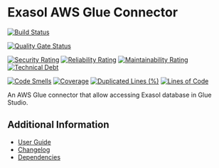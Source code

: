 # Exasol AWS Glue Connector

[![Build Status](https://github.com/exasol/glue-connector/actions/workflows/ci-build.yml/badge.svg)](https://github.com/exasol/glue-connector/actions/workflows/ci-build.yml)

[![Quality Gate Status](https://sonarcloud.io/api/project_badges/measure?project=com.exasol%3Aglue-connector&metric=alert_status)](https://sonarcloud.io/dashboard?id=com.exasol%3Aglue-connector)

[![Security Rating](https://sonarcloud.io/api/project_badges/measure?project=com.exasol%3Aglue-connector&metric=security_rating)](https://sonarcloud.io/dashboard?id=com.exasol%3Aglue-connector)
[![Reliability Rating](https://sonarcloud.io/api/project_badges/measure?project=com.exasol%3Aglue-connector&metric=reliability_rating)](https://sonarcloud.io/dashboard?id=com.exasol%3Aglue-connector)
[![Maintainability Rating](https://sonarcloud.io/api/project_badges/measure?project=com.exasol%3Aglue-connector&metric=sqale_rating)](https://sonarcloud.io/dashboard?id=com.exasol%3Aglue-connector)
[![Technical Debt](https://sonarcloud.io/api/project_badges/measure?project=com.exasol%3Aglue-connector&metric=sqale_index)](https://sonarcloud.io/dashboard?id=com.exasol%3Aglue-connector)

[![Code Smells](https://sonarcloud.io/api/project_badges/measure?project=com.exasol%3Aglue-connector&metric=code_smells)](https://sonarcloud.io/dashboard?id=com.exasol%3Aglue-connector)
[![Coverage](https://sonarcloud.io/api/project_badges/measure?project=com.exasol%3Aglue-connector&metric=coverage)](https://sonarcloud.io/dashboard?id=com.exasol%3Aglue-connector)
[![Duplicated Lines (%)](https://sonarcloud.io/api/project_badges/measure?project=com.exasol%3Aglue-connector&metric=duplicated_lines_density)](https://sonarcloud.io/dashboard?id=com.exasol%3Aglue-connector)
[![Lines of Code](https://sonarcloud.io/api/project_badges/measure?project=com.exasol%3Aglue-connector&metric=ncloc)](https://sonarcloud.io/dashboard?id=com.exasol%3Aglue-connector)

An AWS Glue connector that allow accessing Exasol database in Glue Studio.

## Additional Information

* [User Guide](doc/user_guide/user_guide.md)
* [Changelog](doc/changes/changelog.md)
* [Dependencies](dependencies.md)
